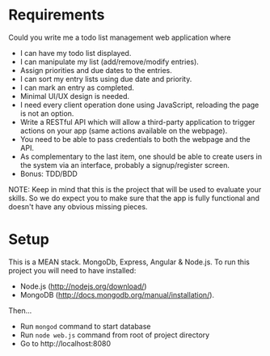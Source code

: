 # Requirements
Could you write me a todo list management web application where

  - I can have my todo list displayed.
  - I can manipulate my list (add/remove/modify entries).
  - Assign priorities and due dates to the entries.
  - I can sort my entry lists using due date and priority.
  - I can mark an entry as completed.
  - Minimal UI/UX design is needed.
  - I need every client operation done using JavaScript, reloading the page is not an option.
  - Write a RESTful API which will allow a third-party application to trigger actions on your app (same actions available on the webpage).
  - You need to be able to pass credentials to both the webpage and the API.
  - As complementary to the last item, one should be able to create users in the system via an interface, probably a signup/register screen.
  - Bonus: TDD/BDD

NOTE: Keep in mind that this is the project that will be used to evaluate your skills.
So we do expect you to make sure that the app is fully functional and doesn't have any obvious missing pieces.

# Setup
This is a MEAN stack.  MongoDb, Express, Angular & Node.js.  To run this project you will need to have installed:

- Node.js (http://nodejs.org/download/)
- MongoDB (http://docs.mongodb.org/manual/installation/).

Then...
- Run `mongod` command to start database
- Run `node web.js` command from root of project directory
- Go to http://localhost:8080
